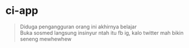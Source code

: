 # ci-app
>Diduga pengangguran orang ini akhirnya belajar<br>
>Buka sosmed langsung insinyur ntah itu fb ig, kalo twitter mah bikin seneng mewhewhew
